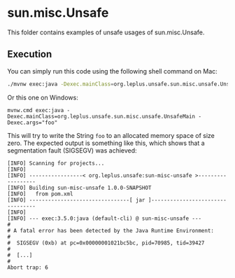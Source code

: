 # sun.misc.Unsafe

This folder contains examples of unsafe usages of sun.misc.Unsafe.

## Execution

You can simply run this code using the following shell command on Mac:

```bash
./mvnw exec:java -Dexec.mainClass=org.leplus.unsafe.sun.misc.unsafe.UnsafeMain -Dexec.args="foo"
```

Or this one on Windows:

```batch
mvnw.cmd exec:java -Dexec.mainClass=org.leplus.unsafe.sun.misc.unsafe.UnsafeMain -Dexec.args="foo"
```

This will try to write the String `foo` to an allocated memory space
of size zero. The expected output is something like this, which shows that a
segmentation fault (SIGSEGV) was achieved:

```
[INFO] Scanning for projects...
[INFO] 
[INFO] -----------------< org.leplus.unsafe:sun-misc-unsafe >------------------
[INFO] Building sun-misc-unsafe 1.0.0-SNAPSHOT
[INFO]   from pom.xml
[INFO] --------------------------------[ jar ]---------------------------------
[INFO] 
[INFO] --- exec:3.5.0:java (default-cli) @ sun-misc-unsafe ---
#
# A fatal error has been detected by the Java Runtime Environment:
#
#  SIGSEGV (0xb) at pc=0x00000001021bc5bc, pid=70985, tid=39427
#
#  [...]
#
Abort trap: 6
```